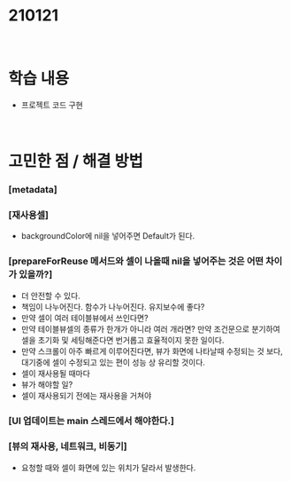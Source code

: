 # 210121

<br>

# **학습 내용**

- 프로젝트 코드 구현

<br>

# **고민한 점 / 해결 방법**

### **[metadata]**

### **[재사용셀]**

- backgroundColor에 nil을 넣어주면 Default가 된다.

### **[prepareForReuse 메서드와 셀이 나올때 nil을 넣어주는 것은 어떤 차이가 있을까?]**

- 더 안전할 수 있다.
- 책임이 나누어진다. 함수가 나누어진다. 유지보수에 좋다?
- 만약 셀이 여러 테이블뷰에서 쓰인다면?
- 만약 테이블뷰셀의 종류가 한개가 아니라 여러 개라면? 만약 조건문으로 분기하여 셀을 초기화 및 세팅해준다면 번거롭고 효율적이지 못한 일이다.
- 만약 스크롤이 아주 빠르게 이루어진다면, 뷰가 화면에 나타날때 수정되는 것 보다, 대기중에 셀이 수정되고 있는 편이 성능 상 유리할 것이다.
- 셀이 재사용될 때마다
- 뷰가 해야할 일?
- 셀이 재사용되기 전에는 재사용을 거쳐야

### **[UI 업데이트는 main 스레드에서 해야한다.]**

### **[뷰의 재사용, 네트워크, 비동기]**

- 요청할 때와 셀이 화면에 있는 위치가 달라서 발생한다.


<br>
